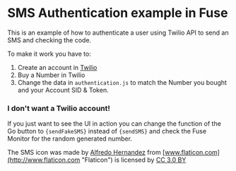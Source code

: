 # SMS Authentication example in Fuse

This is an example of how to authenticate a user using Twilio API to send an SMS and checking the code.

To make it work you have to:

1. Create an account in [Twilio](https://www.twilio.com/)
2. Buy a Number in Twilio
3. Change the data in `authentication.js` to match the Number you bought and your Account SID & Token.

### I don't want a Twilio account!
If you just want to see the UI in action you can change the function of the Go button to `{sendFakeSMS}` instead of `{sendSMS}` and check the Fuse Monitor for the random generated number.

The SMS icon was made by [Alfredo Hernandez](http://www.flaticon.com/authors/alfredo-hernandez "Alfredo Hernandez") from [www.flaticon.com](http://www.flaticon.com "Flaticon") is licensed by [CC 3.0 BY](http://creativecommons.org/licenses/by/3.0/ "Creative Commons BY 3.0")